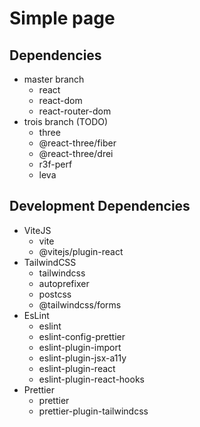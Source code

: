 # Simple page

## Dependencies

- master branch
  - react
  - react-dom
  - react-router-dom
- trois branch (TODO)
  - three
  - @react-three/fiber
  - @react-three/drei
  - r3f-perf
  - leva

## Development Dependencies

- ViteJS
  - vite
  - @vitejs/plugin-react
- TailwindCSS
  - tailwindcss
  - autoprefixer
  - postcss
  - @tailwindcss/forms
- EsLint
  - eslint
  - eslint-config-prettier
  - eslint-plugin-import
  - eslint-plugin-jsx-a11y
  - eslint-plugin-react
  - eslint-plugin-react-hooks
- Prettier
  - prettier
  - prettier-plugin-tailwindcss
